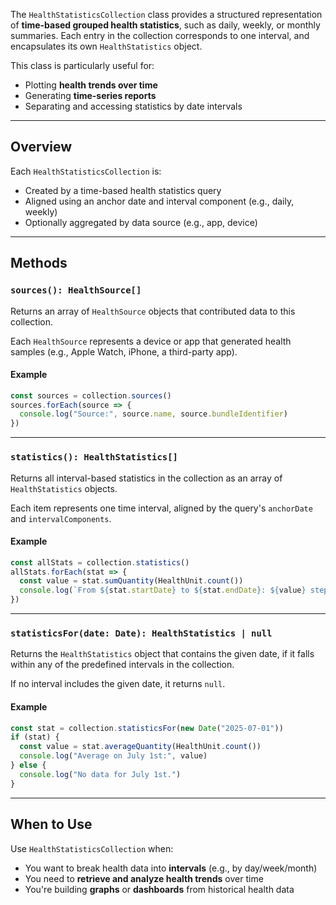 The `HealthStatisticsCollection` class provides a structured representation of **time-based grouped health statistics**, such as daily, weekly, or monthly summaries. Each entry in the collection corresponds to one interval, and encapsulates its own `HealthStatistics` object.

This class is particularly useful for:

* Plotting **health trends over time**
* Generating **time-series reports**
* Separating and accessing statistics by date intervals

---

## Overview

Each `HealthStatisticsCollection` is:

* Created by a time-based health statistics query
* Aligned using an anchor date and interval component (e.g., daily, weekly)
* Optionally aggregated by data source (e.g., app, device)

---

## Methods

### `sources(): HealthSource[]`

Returns an array of `HealthSource` objects that contributed data to this collection.

Each `HealthSource` represents a device or app that generated health samples (e.g., Apple Watch, iPhone, a third-party app).

#### Example

```ts
const sources = collection.sources()
sources.forEach(source => {
  console.log("Source:", source.name, source.bundleIdentifier)
})
```

---

### `statistics(): HealthStatistics[]`

Returns all interval-based statistics in the collection as an array of `HealthStatistics` objects.

Each item represents one time interval, aligned by the query's `anchorDate` and `intervalComponents`.

#### Example

```ts
const allStats = collection.statistics()
allStats.forEach(stat => {
  const value = stat.sumQuantity(HealthUnit.count())
  console.log(`From ${stat.startDate} to ${stat.endDate}: ${value} steps`)
})
```

---

### `statisticsFor(date: Date): HealthStatistics | null`

Returns the `HealthStatistics` object that contains the given date, if it falls within any of the predefined intervals in the collection.

If no interval includes the given date, it returns `null`.

#### Example

```ts
const stat = collection.statisticsFor(new Date("2025-07-01"))
if (stat) {
  const value = stat.averageQuantity(HealthUnit.count())
  console.log("Average on July 1st:", value)
} else {
  console.log("No data for July 1st.")
}
```

---

## When to Use

Use `HealthStatisticsCollection` when:

* You want to break health data into **intervals** (e.g., by day/week/month)
* You need to **retrieve and analyze health trends** over time
* You're building **graphs** or **dashboards** from historical health data
